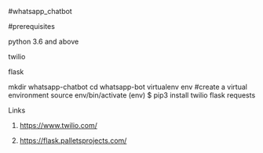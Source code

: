 #whatsapp_chatbot

#prerequisites 

python 3.6 and above 

twilio 

flask


mkdir whatsapp-chatbot
cd whatsapp-bot
virtualenv env #create a virtual environment
source env/bin/activate
(env) $ pip3 install twilio flask requests


Links
1. https://www.twilio.com/

2. https://flask.palletsprojects.com/
